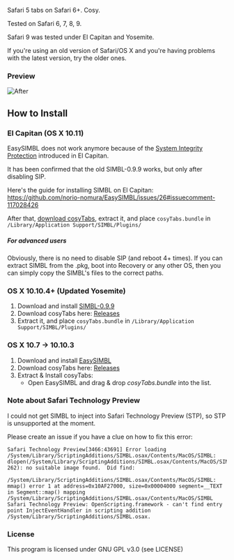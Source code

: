 Safari 5 tabs on Safari 6+. Cosy.

Tested on Safari 6, 7, 8, 9.

Safari 9 was tested under El Capitan and Yosemite.

If you're using an old version of Safari/OS X and you're having problems with the latest version, try the older ones.

### Preview

![After](http://i.imgur.com/sTX1W7j.png)

## How to Install

### El Capitan (OS X 10.11)

EasySIMBL does not work anymore because of the [System Integrity Protection](https://en.wikipedia.org/wiki/System_Integrity_Protection) introduced in El Capitan.

It has been confirmed that the old SIMBL-0.9.9 works, but only after disabling SIP.

Here's the guide for installing SIMBL on El Capitan: https://github.com/norio-nomura/EasySIMBL/issues/26#issuecomment-117028426

After that, [download cosyTabs](https://github.com/inket/cosyTabs/releases), extract it, and place `cosyTabs.bundle` in `/Library/Application Support/SIMBL/Plugins/`

##### For advanced users

Obviously, there is no need to disable SIP (and reboot 4+ times). If you can extract SIMBL from the .pkg, boot into Recovery or any other OS, then you can simply copy the SIMBL's files to the correct paths.

### OS X 10.10.4+ (Updated Yosemite)

1. Download and install [SIMBL-0.9.9](http://www.culater.net/software/SIMBL/SIMBL.php)
2. Download cosyTabs here: [Releases](https://github.com/inket/cosyTabs/releases)
3. Extract it, and place `cosyTabs.bundle` in `/Library/Application Support/SIMBL/Plugins/`

### OS X 10.7 → 10.10.3

1. Download and install [EasySIMBL](https://github.com/norio-nomura/EasySIMBL/#how-to-install)
2. Download cosyTabs here: [Releases](https://github.com/inket/cosyTabs/releases)
3. Extract & Install cosyTabs:
	- Open EasySIMBL and drag & drop *cosyTabs.bundle* into the list.

### Note about Safari Technology Preview

I could not get SIMBL to inject into Safari Technology Preview (STP), so STP is unsupported at the moment.

Please create an issue if you have a clue on how to fix this error:

```
Safari Technology Preview[3466:43691] Error loading /System/Library/ScriptingAdditions/SIMBL.osax/Contents/MacOS/SIMBL:  dlopen(/System/Library/ScriptingAdditions/SIMBL.osax/Contents/MacOS/SIMBL, 262): no suitable image found.  Did find:
	/System/Library/ScriptingAdditions/SIMBL.osax/Contents/MacOS/SIMBL: mmap() error 1 at address=0x10AF27000, size=0x00004000 segment=__TEXT in Segment::map() mapping /System/Library/ScriptingAdditions/SIMBL.osax/Contents/MacOS/SIMBL
Safari Technology Preview: OpenScripting.framework - can't find entry point InjectEventHandler in scripting addition /System/Library/ScriptingAdditions/SIMBL.osax.
```

### License
This program is licensed under GNU GPL v3.0 (see LICENSE)
